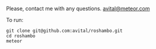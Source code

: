 Please, contact me with any questions. avital@meteor.com

To run:
```
git clone git@github.com:avital/roshambo.git
cd roshambo
meteor
```
